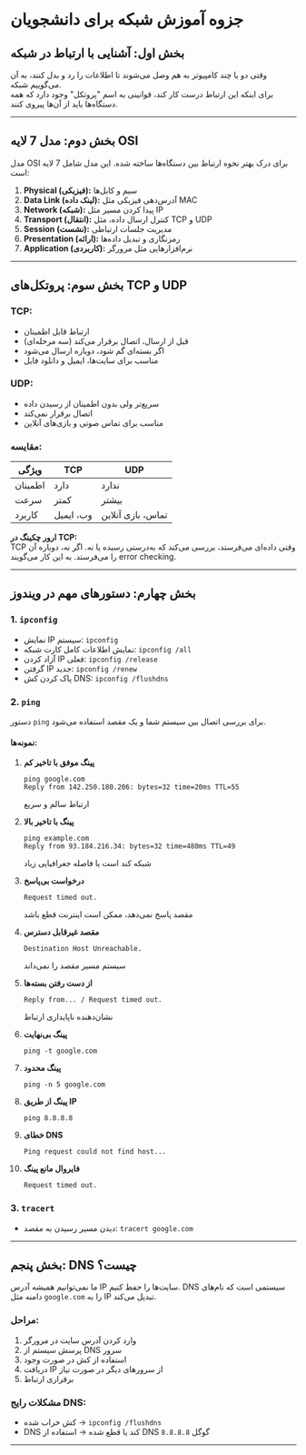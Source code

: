 
# جزوه آموزش شبکه برای دانشجویان

## بخش اول: آشنایی با ارتباط در شبکه

وقتی دو یا چند کامپیوتر به هم وصل می‌شوند تا اطلاعات را رد و بدل کنند، به آن می‌گوییم شبکه.  
برای اینکه این ارتباط درست کار کند، قوانینی به اسم "پروتکل" وجود دارد که همه دستگاه‌ها باید از آن‌ها پیروی کنند.

---

## بخش دوم: مدل 7 لایه OSI

مدل OSI برای درک بهتر نحوه ارتباط بین دستگاه‌ها ساخته شده. این مدل شامل 7 لایه است:

1. **Physical (فیزیکی):** سیم و کابل‌ها
2. **Data Link (لینک داده):** آدرس‌دهی فیزیکی مثل MAC
3. **Network (شبکه):** پیدا کردن مسیر مثل IP
4. **Transport (انتقال):** کنترل ارسال داده، مثل TCP و UDP
5. **Session (نشست):** مدیریت جلسات ارتباطی
6. **Presentation (ارائه):** رمزنگاری و تبدیل داده‌ها
7. **Application (کاربردی):** نرم‌افزارهایی مثل مرورگر

---

## بخش سوم: پروتکل‌های TCP و UDP

### TCP:
- ارتباط قابل اطمینان
- قبل از ارسال، اتصال برقرار می‌کند (سه مرحله‌ای)
- اگر بسته‌ای گم شود، دوباره ارسال می‌شود
- مناسب برای سایت‌ها، ایمیل و دانلود فایل

### UDP:
- سریع‌تر ولی بدون اطمینان از رسیدن داده
- اتصال برقرار نمی‌کند
- مناسب برای تماس صوتی و بازی‌های آنلاین

### مقایسه:
| ویژگی | TCP | UDP |
|-------|-----|-----|
| اطمینان | دارد | ندارد |
| سرعت | کمتر | بیشتر |
| کاربرد | وب، ایمیل | تماس، بازی آنلاین |

**ارور چکینگ در TCP:**  
TCP وقتی داده‌ای می‌فرستد، بررسی می‌کند که به‌درستی رسیده یا نه. اگر نه، دوباره آن را می‌فرستد. به این کار می‌گویند error checking.

---

## بخش چهارم: دستورهای مهم در ویندوز

### 1. `ipconfig`
- نمایش IP سیستم: `ipconfig`
- نمایش اطلاعات کامل کارت شبکه: `ipconfig /all`
- آزاد کردن IP فعلی: `ipconfig /release`
- گرفتن IP جدید: `ipconfig /renew`
- پاک کردن کش DNS: `ipconfig /flushdns`

### 2. `ping`

دستور `ping` برای بررسی اتصال بین سیستم شما و یک مقصد استفاده می‌شود.

#### نمونه‌ها:

1. **پینگ موفق با تاخیر کم**
    ```
    ping google.com
    Reply from 142.250.180.206: bytes=32 time=20ms TTL=55
    ```
    ارتباط سالم و سریع

2. **پینگ با تاخیر بالا**
    ```
    ping example.com
    Reply from 93.184.216.34: bytes=32 time=480ms TTL=49
    ```
    شبکه کند است یا فاصله جغرافیایی زیاد

3. **درخواست بی‌پاسخ**
    ```
    Request timed out.
    ```
    مقصد پاسخ نمی‌دهد، ممکن است اینترنت قطع باشد

4. **مقصد غیرقابل دسترس**
    ```
    Destination Host Unreachable.
    ```
    سیستم مسیر مقصد را نمی‌داند

5. **از دست رفتن بسته‌ها**
    ```
    Reply from... / Request timed out.
    ```
    نشان‌دهنده ناپایداری ارتباط

6. **پینگ بی‌نهایت**
    ```
    ping -t google.com
    ```

7. **پینگ محدود**
    ```
    ping -n 5 google.com
    ```

8. **پینگ از طریق IP**
    ```
    ping 8.8.8.8
    ```

9. **خطای DNS**
    ```
    Ping request could not find host...
    ```

10. **فایروال مانع پینگ**
    ```
    Request timed out.
    ```

### 3. `tracert`
- دیدن مسیر رسیدن به مقصد: `tracert google.com`

---

## بخش پنجم: DNS چیست؟

ما نمی‌توانیم همیشه آدرس IP سایت‌ها را حفظ کنیم. DNS سیستمی است که نام‌های دامنه مثل `google.com` را به IP تبدیل می‌کند.

### مراحل:
1. وارد کردن آدرس سایت در مرورگر
2. پرسش سیستم از DNS سرور
3. استفاده از کش در صورت وجود
4. دریافت IP از سرورهای دیگر در صورت نیاز
5. برقراری ارتباط

### مشکلات رایج DNS:
- کش خراب شده → `ipconfig /flushdns`
- DNS کند یا قطع شده → استفاده از DNS گوگل `8.8.8.8`

---
